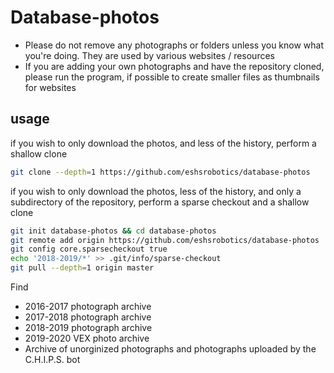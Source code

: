 # Database-photos
* Please do not remove any photographs or folders unless you know what you're doing. They are used by various websites / resources
* If you are adding your own photographs and have the repository cloned, please run the program, if possible to create smaller files as thumbnails for websites

## usage
if you wish to only download the photos, and less of the history, perform a shallow clone

```sh
git clone --depth=1 https://github.com/eshsrobotics/database-photos
```

if you wish to only download the photos, less of the history, and only a subdirectory of the repository, perform a sparse checkout and a shallow clone

```sh
git init database-photos && cd database-photos
git remote add origin https://github.com/eshsrobotics/database-photos
git config core.sparsecheckout true
echo '2018-2019/*' >> .git/info/sparse-checkout
git pull --depth=1 origin master
```

Find
* 2016-2017 photograph archive
* 2017-2018 photograph archive
* 2018-2019 photograph archive
* 2019-2020 VEX photo archive
* Archive of unorginized photographs and photographs uploaded by the C.H.I.P.S. bot

